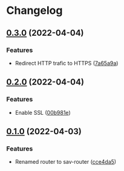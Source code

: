 # Changelog

## [0.3.0](https://github.com/project-savvy/sav-ingress/compare/v0.2.0...v0.3.0) (2022-04-04)


### Features

* Redirect HTTP trafic to HTTPS ([7a65a9a](https://github.com/project-savvy/sav-ingress/commit/7a65a9a694ff62525d0b96e0fa494e0bdfd2d942))

## [0.2.0](https://github.com/project-savvy/sav-ingress/compare/v0.1.0...v0.2.0) (2022-04-04)


### Features

* Enable SSL ([00b981e](https://github.com/project-savvy/sav-ingress/commit/00b981e9a3af821bf740b1e5cc6b189eee11c84f))

## [0.1.0](https://github.com/project-savvy/sav-ingress/compare/v0.0.0...v0.1.0) (2022-04-03)


### Features

* Renamed router to sav-router ([cce4da5](https://github.com/project-savvy/sav-ingress/commit/cce4da5ba40a17ddf7c0eabb44ee6619eabdf08c))
